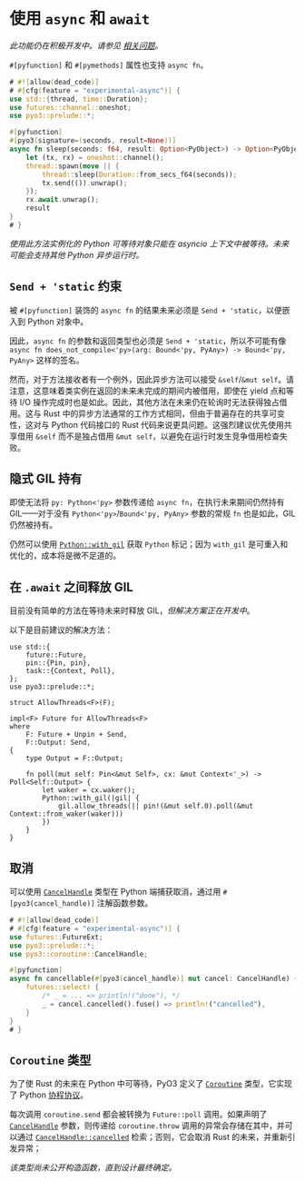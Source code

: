 # 使用 `async` 和 `await`

*此功能仍在积极开发中。请参见 [相关问题](https://github.com/PyO3/pyo3/issues/1632)。*

`#[pyfunction]` 和 `#[pymethods]` 属性也支持 `async fn`。

```rust
# #![allow(dead_code)]
# #[cfg(feature = "experimental-async")] {
use std::{thread, time::Duration};
use futures::channel::oneshot;
use pyo3::prelude::*;

#[pyfunction]
#[pyo3(signature=(seconds, result=None))]
async fn sleep(seconds: f64, result: Option<PyObject>) -> Option<PyObject> {
    let (tx, rx) = oneshot::channel();
    thread::spawn(move || {
        thread::sleep(Duration::from_secs_f64(seconds));
        tx.send(()).unwrap();
    });
    rx.await.unwrap();
    result
}
# }
```

*使用此方法实例化的 Python 可等待对象只能在 *asyncio* 上下文中被等待。未来可能会支持其他 Python 异步运行时。*

## `Send + 'static` 约束

被 `#[pyfunction]` 装饰的 `async fn` 的结果未来必须是 `Send + 'static`，以便嵌入到 Python 对象中。

因此，`async fn` 的参数和返回类型也必须是 `Send + 'static`，所以不可能有像 `async fn does_not_compile<'py>(arg: Bound<'py, PyAny>) -> Bound<'py, PyAny>` 这样的签名。

然而，对于方法接收者有一个例外，因此异步方法可以接受 `&self`/`&mut self`。请注意，这意味着类实例在返回的未来未完成的期间内被借用，即使在 yield 点和等待 I/O 操作完成时也是如此。因此，其他方法在未来仍在轮询时无法获得独占借用。这与 Rust 中的异步方法通常的工作方式相同，但由于普遍存在的共享可变性，这对与 Python 代码接口的 Rust 代码来说更具问题。这强烈建议优先使用共享借用 `&self` 而不是独占借用 `&mut self`，以避免在运行时发生竞争借用检查失败。

## 隐式 GIL 持有

即使无法将 `py: Python<'py>` 参数传递给 `async fn`，在执行未来期间仍然持有 GIL——对于没有 `Python<'py>`/`Bound<'py, PyAny>` 参数的常规 `fn` 也是如此，GIL 仍然被持有。

仍然可以使用 [`Python::with_gil`]({{#PYO3_DOCS_URL}}/pyo3/marker/struct.Python.html#method.with_gil) 获取 `Python` 标记；因为 `with_gil` 是可重入和优化的，成本将是微不足道的。

## 在 `.await` 之间释放 GIL

目前没有简单的方法在等待未来时释放 GIL，*但解决方案正在开发中*。

以下是目前建议的解决方法：

```rust,ignore
use std::{
    future::Future,
    pin::{Pin, pin},
    task::{Context, Poll},
};
use pyo3::prelude::*;

struct AllowThreads<F>(F);

impl<F> Future for AllowThreads<F>
where
    F: Future + Unpin + Send,
    F::Output: Send,
{
    type Output = F::Output;

    fn poll(mut self: Pin<&mut Self>, cx: &mut Context<'_>) -> Poll<Self::Output> {
        let waker = cx.waker();
        Python::with_gil(|gil| {
            gil.allow_threads(|| pin!(&mut self.0).poll(&mut Context::from_waker(waker)))
        })
    }
}
```

## 取消

可以使用 [`CancelHandle`]({{#PYO3_DOCS_URL}}/pyo3/coroutine/struct.CancelHandle.html) 类型在 Python 端捕获取消，通过用 `#[pyo3(cancel_handle)]` 注解函数参数。

```rust
# #![allow(dead_code)]
# #[cfg(feature = "experimental-async")] {
use futures::FutureExt;
use pyo3::prelude::*;
use pyo3::coroutine::CancelHandle;

#[pyfunction]
async fn cancellable(#[pyo3(cancel_handle)] mut cancel: CancelHandle) {
    futures::select! {
        /* _ = ... => println!("done"), */
        _ = cancel.cancelled().fuse() => println!("cancelled"),
    }
}
# }
```

## `Coroutine` 类型

为了使 Rust 的未来在 Python 中可等待，PyO3 定义了 [`Coroutine`]({{#PYO3_DOCS_URL}}/pyo3/coroutine/struct.Coroutine.html) 类型，它实现了 Python [协程协议](https://docs.python.org/3/library/collections.abc.html#collections.abc.Coroutine)。

每次调用 `coroutine.send` 都会被转换为 `Future::poll` 调用。如果声明了 [`CancelHandle`]({{#PYO3_DOCS_URL}}/pyo3/coroutine/struct.CancelHandle.html) 参数，则传递给 `coroutine.throw` 调用的异常会存储在其中，并可以通过 [`CancelHandle::cancelled`]({{#PYO3_DOCS_URL}}/pyo3/coroutine/struct.CancelHandle.html#method.cancelled) 检索；否则，它会取消 Rust 的未来，并重新引发异常；

*该类型尚未公开构造函数，直到设计最终确定。*
